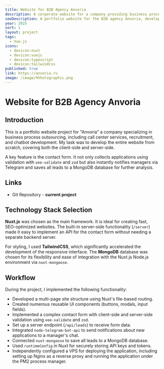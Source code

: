 ```yaml
---
title: Website for B2B Agency Anvoria
description: A corporate website for a company providing business process outsourcing services.
seoDescription: A portfolio website for the B2B agency Anvoria, developed with Nuxt.js. The project includes service pages, pricing, a contact form with Telegram integration, and lead storage in MongoDB.
year: 2025
sort: 1
layout: project
tags:
  - Vue.js
icons:
  - devicon:nuxt
  - devicon:vuejs
  - devicon:typescript
  - devicon:tailwindcss
published: true
link: https://anvoria.ru
image: /image/hhholographic.png
---
```


# Website for B2B Agency Anvoria

## Introduction

This is a portfolio website project for "Anvoria" a company specializing in business process outsourcing, including call center services, recruitment, and chatbot development. My task was to develop the entire website from scratch, covering both the client-side and server-side.

A key feature is the contact form. It not only collects applications using validation with `vee-validate` and `zod` but also instantly notifies managers via Telegram and saves all leads to a MongoDB database for further analysis.

## Links

- Git Repository - **current project**

## Technology Stack Selection

**Nuxt.js** was chosen as the main framework. It is ideal for creating fast, SEO-optimized websites. The built-in server-side functionality (`/server`) made it easy to implement an API for the contact form without needing a separate backend server.

For styling, I used **TailwindCSS**, which significantly accelerated the development of the responsive interface. The **MongoDB** database was chosen for its flexibility and ease of integration with the Nuxt.js Node.js environment via `nuxt-mongoose`.

## Workflow

During the project, I implemented the following functionality:

- Developed a multi-page site structure using Nuxt's file-based routing.
- Created numerous reusable UI components (buttons, modals, input fields).
- Implemented a complex contact form with client-side and server-side validation using `vee-validate` and `zod`.
- Set up a server endpoint (`/api/leads`) to receive form data.
- Integrated `node-telegram-bot-api` to send notifications about new applications to a manager's chat.
- Connected `nuxt-mongoose` to save all leads to a MongoDB database.
- Used `runtimeConfig` in Nuxt for securely storing API keys and tokens.
- Independently configured a VPS for deploying the application, including setting up Nginx as a reverse proxy and running the application under the PM2 process manager.
